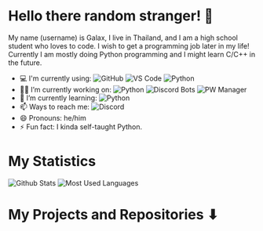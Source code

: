 # Hello there random stranger! 👋
My name (username) is Galax, I live in Thailand, and I am a high school student who loves to code. I wish to get a programming job later in my life! Currently I am mostly doing Python programming and I might learn C/C++ in the future.

- 💻 I'm currently using: ![GitHub](https://img.shields.io/badge/-GitHub-181717?style=flat-square&logo=github) ![VS Code](https://img.shields.io/badge/-VS%20Code-blue?style=flat-square&logo=visual-studio-code) ![Python](https://img.shields.io/badge/-Python-yellow?style=flat-square&logo=Python)
- 👨‍💻 I’m currently working on: ![Python](https://img.shields.io/badge/-Python-black?style=flat-square&logo=Python) ![Discord Bots](https://img.shields.io/badge/-Discord%20Bots-black?style=flat-square&logo=Discord) ![PW Manager](https://img.shields.io/badge/-PW%20Manager-darkgreen?style=flat-square&logo=python)
- 🧠 I’m currently learning: ![Python](https://img.shields.io/badge/-Python-yellow?style=flat-square&logo=Python)
- 📫 Ways to reach me: ![Discord](https://img.shields.io/badge/-Galax028%239474-black?style=flat-square&logo=Discord)
- 😄 Pronouns: he/him
- ⚡ Fun fact: I kinda self-taught Python.

# My Statistics
![Github Stats](https://github-readme-stats.vercel.app/api?username=Galax028&count_private=true&show_icons=true&include_all_commits=true&theme=dark)
![Most Used Languages](https://github-readme-stats.vercel.app/api/top-langs/?username=Galax028&hide=TeX&layout=compact&theme=dark)

# My Projects and Repositories ⬇
